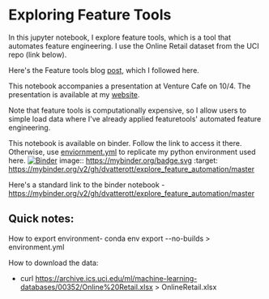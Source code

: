 # Exploring Feature Tools

In this jupyter notebook, I explore feature tools, which is a tool that automates feature engineering. I use the Online Retail dataset from the UCI repo (link below).

Here's the Feature tools blog [post](https://towardsdatascience.com/why-automated-feature-engineering-will-change-the-way-you-do-machine-learning-5c15bf188b96), which I followed here.

This notebook accompanies a presentation at Venture Cafe on 10/4. The presentation is available at my [website](www.danvatterott.com/presentation/).

Note that feature tools is computationally expensive, so I allow users to simple load data where I've already applied featuretools' automated feature engineering. 

This notebook is available on binder. Follow the link to access it there. Otherwise, use [enviornment.yml](https://conda.io/docs/user-guide/tasks/manage-environments.html#creating-an-environment-from-an-environment-yml-file) to replicate my python environment used here. 
[![Binder](https://mybinder.org/badge.svg)](https://mybinder.org/v2/gh/dvatterott/explore_feature_automation/master)
image:: https://mybinder.org/badge.svg :target: https://mybinder.org/v2/gh/dvatterott/explore_feature_automation/master

Here's a standard link to the binder notebook - https://mybinder.org/v2/gh/dvatterott/explore_feature_automation/master

## Quick notes:
How to export environment- conda env export --no-builds > environment.yml

How to download the data:
* curl https://archive.ics.uci.edu/ml/machine-learning-databases/00352/Online%20Retail.xlsx > OnlineRetail.xlsx

